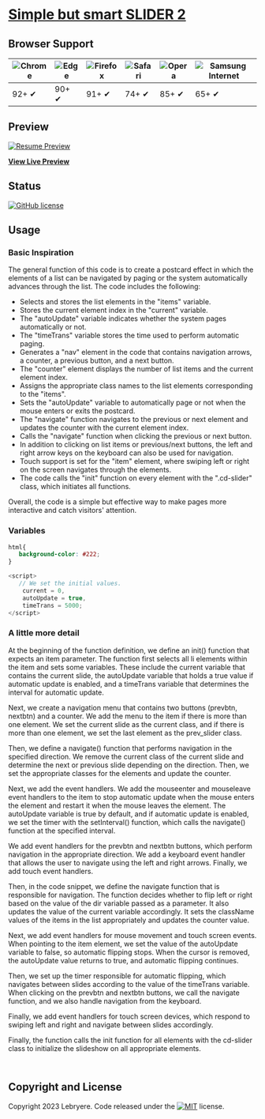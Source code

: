 # [Simple but smart SLIDER 2](https://lebryere.github.io/simple_but_smart_slider_2/)

## Browser Support

![Chrome](https://raw.githubusercontent.com/alrra/browser-logos/master/src/chrome/chrome_48x48.png) | ![Edge](https://raw.githubusercontent.com/alrra/browser-logos/master/src/edge/edge_48x48.png) | ![Firefox](https://raw.githubusercontent.com/alrra/browser-logos/master/src/firefox/firefox_48x48.png) | ![Safari](https://raw.githubusercontent.com/alrra/browser-logos/master/src/safari/safari_48x48.png) | ![Opera](https://raw.githubusercontent.com/alrra/browser-logos/master/src/opera/opera_48x48.png) | ![Samsung Internet](https://raw.githubusercontent.com/alrra/browser-logos/master/src/samsung-internet/samsung-internet_48x48.png)
--- | --- | --- | --- | --- | --- |
92+ ✔ | 90+ ✔ | 91+ ✔ | 74+ ✔ | 85+ ✔ | 65+ ✔ |

## Preview

[![Resume Preview](https://github.com/LeBryere/simple_but_smart_slider_2/blob/master/preview.jpg)](https://lebryere.github.io/simple_but_smart_slider_2/)

**[View Live Preview](https://lebryere.github.io/ssimple_but_smart_slider_2/)**

## Status

[![GitHub license](https://img.shields.io/badge/license-MIT-green?&style=plastic)](https://github.com/LeBryere/simple_but_smart_slider_2/blob/master/LICENSE.txt)

## Usage

### Basic Inspiration

The general function of this code is to create a postcard effect in which the elements of a list can be navigated by paging or the system automatically advances through the list. The code includes the following:

* Selects and stores the list elements in the "items" variable.
* Stores the current element index in the "current" variable.
* The "autoUpdate" variable indicates whether the system pages automatically or not.
* The "timeTrans" variable stores the time used to perform automatic paging.
* Generates a "nav" element in the code that contains navigation arrows, a counter, a previous button, and a next button.
* The "counter" element displays the number of list items and the current element index.
* Assigns the appropriate class names to the list elements corresponding to the "items".
* Sets the "autoUpdate" variable to automatically page or not when the mouse enters or exits the postcard.
* The "navigate" function navigates to the previous or next element and updates the counter with the current element index.
* Calls the "navigate" function when clicking the previous or next button.
* In addition to clicking on list items or previous/next buttons, the left and right arrow keys on the keyboard can also be used for navigation.
* Touch support is set for the "item" element, where swiping left or right on the screen navigates through the elements.
* The code calls the "init" function on every element with the ".cd-slider" class, which initiates all functions.

Overall, the code is a simple but effective way to make pages more interactive and catch visitors' attention.

### Variables
```css
html{
   background-color: #222;
}
```
```js
<script>
   // We set the initial values.
	current = 0,
	autoUpdate = true,
	timeTrans = 5000;
</script>
```
### A little more detail

At the beginning of the function definition, we define an init() function that expects an item parameter. The function first selects all li elements within the item and sets some variables. These include the current variable that contains the current slide, the autoUpdate variable that holds a true value if automatic update is enabled, and a timeTrans variable that determines the interval for automatic update.

Next, we create a navigation menu that contains two buttons (prevbtn, nextbtn) and a counter. We add the menu to the item if there is more than one element. We set the current slide as the current class, and if there is more than one element, we set the last element as the prev_slider class.

Then, we define a navigate() function that performs navigation in the specified direction. We remove the current class of the current slide and determine the next or previous slide depending on the direction. Then, we set the appropriate classes for the elements and update the counter.

Next, we add the event handlers. We add the mouseenter and mouseleave event handlers to the item to stop automatic update when the mouse enters the element and restart it when the mouse leaves the element. The autoUpdate variable is true by default, and if automatic update is enabled, we set the timer with the setInterval() function, which calls the navigate() function at the specified interval.

We add event handlers for the prevbtn and nextbtn buttons, which perform navigation in the appropriate direction. We add a keyboard event handler that allows the user to navigate using the left and right arrows. Finally, we add touch event handlers.

Then, in the code snippet, we define the navigate function that is responsible for navigation. The function decides whether to flip left or right based on the value of the dir variable passed as a parameter. It also updates the value of the current variable accordingly. It sets the className values of the items in the list appropriately and updates the counter value.

Next, we add event handlers for mouse movement and touch screen events. When pointing to the item element, we set the value of the autoUpdate variable to false, so automatic flipping stops. When the cursor is removed, the autoUpdate value returns to true, and automatic flipping continues.

Then, we set up the timer responsible for automatic flipping, which navigates between slides according to the value of the timeTrans variable. When clicking on the prevbtn and nextbtn buttons, we call the navigate function, and we also handle navigation from the keyboard.

Finally, we add event handlers for touch screen devices, which respond to swiping left and right and navigate between slides accordingly.

Finally, the function calls the init function for all elements with the cd-slider class to initialize the slideshow on all appropriate elements.
```
 
```

## Copyright and License

Copyright 2023 Lebryere. Code released under the [![MIT](https://img.shields.io/badge/license-MIT-green?&style=plastic)](https://github.com/LeBryere/simple_but_smart_slider/blob/master/LICENSE.txt) license.



